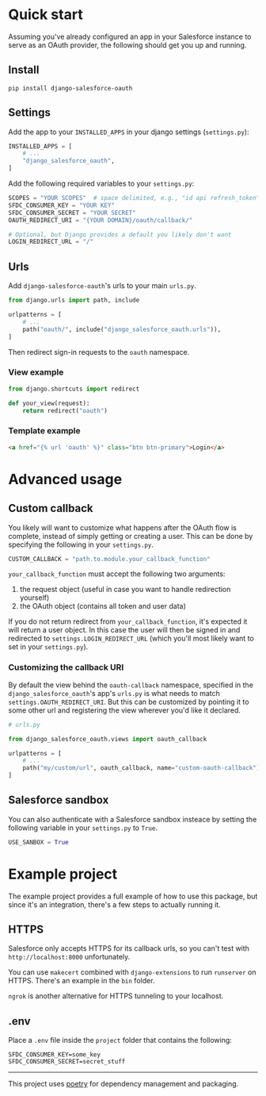 # Quick start

Assuming you've already configured an app in your Salesforce instance to serve
as an OAuth provider, the following should get you up and running.

## Install

`pip install django-salesforce-oauth`

## Settings

Add the app to your `INSTALLED_APPS` in your django settings (`settings.py`):

```python
INSTALLED_APPS = [
    # ...
    "django_salesforce_oauth",
]
```

Add the following required variables to your `settings.py`:

```python
SCOPES = "YOUR SCOPES"  # space delimited, e.g., "id api refresh_token"
SFDC_CONSUMER_KEY = "YOUR KEY"
SFDC_CONSUMER_SECRET = "YOUR SECRET"
OAUTH_REDIRECT_URI = "{YOUR DOMAIN}/oauth/callback/"

# Optional, but Django provides a default you likely don't want
LOGIN_REDIRECT_URL = "/"
```

## Urls

Add `django-salesforce-oauth`'s urls to your main `urls.py`.

```python
from django.urls import path, include

urlpatterns = [
    # ...
    path("oauth/", include("django_salesforce_oauth.urls")),
]
```

Then redirect sign-in requests to the `oauth` namespace.

### View example

```python
from django.shortcuts import redirect

def your_view(request):
    return redirect("oauth")
```

### Template example

```html
<a href="{% url 'oauth' %}" class="btn btn-primary">Login</a>
```

# Advanced usage

## Custom callback

You likely will want to customize what happens after the OAuth flow is complete, instead of simply
getting or creating a user. This can be done by specifying the following in your
`settings.py`.

```python
CUSTOM_CALLBACK = "path.to.module.your_callback_function"
```

`your_callback_function` must accept the following two arguments:

1. the request object (useful in case you want to handle redirection yourself)
2. the OAuth object (contains all token and user data)

If you do not return redirect from `your_callback_function`, it's expected it will return
a user object. In this case the user will then be signed in and redirected to
`settings.LOGIN_REDIRECT_URL` (which you'll most likely want to set in your `settings.py`).

### Customizing the callback URI

By default the view behind the `oauth-callback` namespace, specified in the `django_salesforce_oauth`'s app's `urls.py` is what needs to match `settings.OAUTH_REDIRECT_URI`.
But this can be customized by pointing it to some other url and registering the view wherever
you'd like it declared.

```python
# urls.py

from django_salesforce_oauth.views import oauth_callback

urlpatterns = [
    # ...
    path("my/custom/url", oauth_callback, name="custom-oauth-callback"),
]
```

## Salesforce sandbox

You can also authenticate with a Salesforce sandbox insteace by setting the following
variable in your `settings.py` to `True`.

```python
USE_SANBOX = True
```

# Example project

The example project provides a full example of how to use this package,
but since it's an integration, there's a few steps to actually running it.

## HTTPS

Salesforce only accepts HTTPS for its callback urls, so you can't test with
`http://localhost:8000` unfortunately.

You can use `makecert` combined with `django-extensions` to run `runserver` on HTTPS.
There's an example in the `bin` folder.

`ngrok` is another alternative for HTTPS tunneling to your localhost.

## .env

Place a `.env` file inside the `project` folder that contains the following:

```
SFDC_CONSUMER_KEY=some_key
SFDC_CONSUMER_SECRET=secret_stuff
```

---

This project uses [poetry](https://python-poetry.org/) for dependency management
and packaging.
